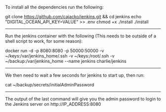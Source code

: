 To install all the dependencies run the following:

git clone https://github.com/cajacko/jenkins.git && cd jenkins
echo "DIGITAL_OCEAN_API_KEY=VALUE" >> .env
chmod +x ./install
./install

---

Run the jenkins container with the following (This needs to be outside of a shell script to work, for some reason):

docker run -d -p 8080:8080 -p 50000:50000 -v ~/keys:/var/jenkins_home/.ssh -v ~/keys:/root/.ssh -v ~/backup:/var/jenkins_home --name jenkins charlie/jenkins

---

We then need to wait a few seconds for jenkins to start up, then run:

cat ~/backup/secrets/initialAdminPassword

----

The output of the last command will give you the admin password to login to the Jenkins server on http://IP_ADDRESS:8080
